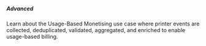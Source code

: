 ##### Advanced

Learn about the Usage-Based Monetising use case where printer events are collected, deduplicated, validated, aggregated, and enriched to enable usage-based billing.
